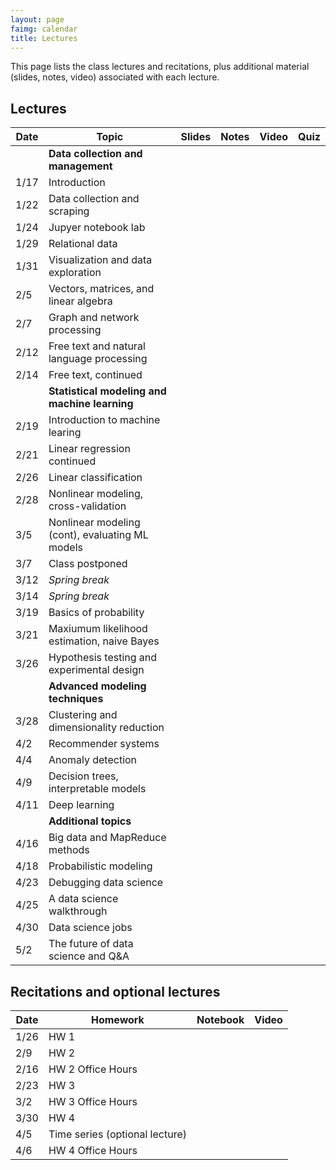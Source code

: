 ```yaml
---
layout: page
faimg: calendar
title: Lectures
---
```

This page lists the class lectures and recitations, plus additional material (slides, notes, video) associated with each lecture.

## Lectures

| Date | Topic | Slides | Notes | Video | Quiz |
| --- | --- | :---: | :---: | :---: | :---: |
| | **Data collection and management** | | | | |
| 1/17 | Introduction  | [<i class="fa fa-file-pdf-o"></i>](/notes/intro/intro.pdf) | [<i class="fa fa-file-text-o"></i>](/notes/intro) | [<i class="fa fa-video-camera"></i>](https://scs.hosted.panopto.com/Panopto/Pages/Viewer.aspx?id=9fb318db-2179-4391-932c-a86b0147d2c3) | [<i class="fa fa-question"></i>](https://goo.gl/forms/L5IMW0AtGhUx2CJJ2) |
| 1/22 | Data collection and scraping | [<i class="fa fa-file-pdf-o"></i>](/notes/data_collection/data_collection.pdf)  | [<i class="fa fa-file-text-o"></i>](/notes/data_collection) | [<i class="fa fa-video-camera"></i>](https://scs.hosted.panopto.com/Panopto/Pages/Viewer.aspx?id=cf488bfb-1ee9-42dc-b52c-a87001492b89) |[<i class="fa fa-question"></i>](https://goo.gl/forms/oQCGh4UXyw01Z1Nh1) |
| 1/24 | Jupyer notebook lab | [<i class="fa fa-file-pdf-o"></i>](/notes/jupyter/jupyter.pdf) |  [<i class="fa fa-file-text-o"></i>](/notes/jupyter/jupyter.tar.gz) | [<i class="fa fa-video-camera"></i>](https://scs.hosted.panopto.com/Panopto/Pages/Viewer.aspx?id=25f2f8cd-9e3f-43bd-993d-a8720148d766) | [<i class="fa fa-question"></i>](https://goo.gl/forms/5HHD3snlSP2iHEOu1)  |
| 1/29 | Relational data | [<i class="fa fa-file-pdf-o"></i>](/notes/relational_data/relational_data.pdf) | [<i class="fa fa-file-text-o"></i>](/notes/relational_data) | [<i class="fa fa-video-camera"></i>](https://scs.hosted.panopto.com/Panopto/Pages/Viewer.aspx?id=4909e4db-e1ac-4556-a14a-a87701490267) | [<i class="fa fa-question"></i>](https://goo.gl/forms/koPDAMkXYsvW1YPV2) |
| 1/31 | Visualization and data exploration | [<i class="fa fa-file-pdf-o"></i>](/notes/visualization/visualization.pdf)  | [<i class="fa fa-file-text-o"></i>](/notes/visualization) | [<i class="fa fa-video-camera"></i>](https://scs.hosted.panopto.com/Panopto/Pages/Viewer.aspx?id=e99996af-3f74-44bb-ad84-a87901482fab) | [<i class="fa fa-question"></i>](https://docs.google.com/forms/d/e/1FAIpQLSfDvY1AkLY8ZWirluOxFlpsMXzrKWdQ55PmarFOpgKG7NGS-Q/viewform?usp=sf_link) |
| 2/5  | Vectors, matrices, and linear algebra | [<i class="fa fa-file-pdf-o"></i>](/notes/matrices/matrices.pdf)  | [<i class="fa fa-file-text-o"></i>](/notes/matrices) | [<i class="fa fa-video-camera"></i>](https://scs.hosted.panopto.com/Panopto/Pages/Viewer.aspx?id=2b53302b-9a48-48ab-93bf-a87e01488d2b)  | [<i class="fa fa-question"></i>](https://goo.gl/forms/KORScdLk1RypxM6S2) |
| 2/7  | Graph and network processing | [<i class="fa fa-file-pdf-o"></i>](/notes/graphs/graphs.pdf) | [<i class="fa fa-file-text-o"></i>](/notes/graphs) | [<i class="fa fa-video-camera"></i>](https://scs.hosted.panopto.com/Panopto/Pages/Viewer.aspx?id=362c00ae-e0ef-4719-9b99-a8800148f2f5) | [<i class="fa fa-question"></i>](https://goo.gl/forms/zMAwoP3cZSZLJsLS2) |
| 2/12 | Free text and natural language processing | [<i class="fa fa-file-pdf-o"></i>](/notes/free_text/free_text.pdf) | [<i class="fa fa-file-text-o"></i>](/notes/free_text)  | [<i class="fa fa-video-camera"></i>](https://scs.hosted.panopto.com/Panopto/Pages/Viewer.aspx?id=9ff0beff-4a8e-4de7-8b90-a8850148a15a) | [<i class="fa fa-question"></i>](https://goo.gl/forms/fcXMDr9oL6mWvC5p2) |
| 2/14 | Free text, continued | [<i class="fa fa-file-pdf-o"></i>](/notes/free_text/free_text.pdf) | [<i class="fa fa-file-text-o"></i>](/notes/free_text)  | [<i class="fa fa-video-camera"></i>](https://scs.hosted.panopto.com/Panopto/Pages/Viewer.aspx?id=ca587e01-7b16-4376-8ff7-a88701498f98) | [<i class="fa fa-question"></i>](https://goo.gl/forms/QH1zUtvJ79c2SA0D3) |
| | **Statistical modeling and machine learning** || | | |
| 2/19 | Introduction to machine learing | [<i class="fa fa-file-pdf-o"></i>](/notes/ml_intro/ml_intro.pdf) | [<i class="fa fa-file-text-o"></i>](/notes/ml_intro) | [<i class="fa fa-video-camera"></i>](https://scs.hosted.panopto.com/Panopto/Pages/Viewer.aspx?id=12615ab6-9b01-41a5-9a8d-a88c014940e3) | [<i class="fa fa-question"></i>](https://goo.gl/forms/STCvjhbwl8OjQDtz2)|
| 2/21 | Linear regression continued | [<i class="fa fa-file-pdf-o"></i>](/notes/ml_intro/ml_intro.pdf) | [<i class="fa fa-file-text-o"></i>](/notes/ml_intro) | [<i class="fa fa-video-camera"></i>](https://scs.hosted.panopto.com/Panopto/Pages/Viewer.aspx?id=d66cde20-706e-4c9a-a091-a88e01495f3c) |[<i class="fa fa-question"></i>](https://goo.gl/forms/hRZJLfCTMhwgN7fz2) |
| 2/26 | Linear classification | [<i class="fa fa-file-pdf-o"></i>](/notes/linear_classification/linear_classification.pdf) |[<i class="fa fa-file-text-o"></i>](/notes/linear_classification) | [<i class="fa fa-video-camera"></i>](https://scs.hosted.panopto.com/Panopto/Pages/Viewer.aspx?id=8c9db180-92b5-48f5-92d4-a8930148e58c)  | [<i class="fa fa-question"></i>](https://goo.gl/forms/ikdMRh98YnqqGpmB2) |
| 2/28 | Nonlinear modeling, cross-validation | [<i class="fa fa-file-pdf-o"></i>](/notes/nonlinear_modeling/nonlinear_modeling.pdf) | [<i class="fa fa-file-text-o"></i>](/notes/nonlinear_modeling) | [<i class="fa fa-video-camera"></i>](https://scs.hosted.panopto.com/Panopto/Pages/Viewer.aspx?id=6af0e6c2-4b6a-47e0-899c-a89501488441)| [<i class="fa fa-question"></i>](https://goo.gl/forms/n9POWJKOcgpqpyir2) |
| 3/5  | Nonlinear modeling (cont), evaluating ML models | [<i class="fa fa-file-pdf-o"></i>](/notes/evaluation/evaluation.pdf) | [<i class="fa fa-file-text-o"></i>](/notes/nonlinear_modeling) | [<i class="fa fa-video-camera"></i>](https://scs.hosted.panopto.com/Panopto/Pages/Viewer.aspx?id=1c1a9c89-c265-4b56-9585-a89a014966e0) | [<i class="fa fa-question"></i>](https://goo.gl/forms/JYtvYzlmYlDJ49n82)|
| 3/7  | Class postponed || | | |
| 3/12 | *Spring break* || | | |
| 3/14 | *Spring break*  || | | |
| 3/19 | Basics of probability | [<i class="fa fa-file-pdf-o"></i>](/notes/probability/probability.pdf)  |  [<i class="fa fa-file-text-o"></i>](/notes/probability) | [<i class="fa fa-video-camera"></i>](https://scs.hosted.panopto.com/Panopto/Pages/Viewer.aspx?id=6d87101f-085d-4880-8cdc-a8a80138a7f4) | [<i class="fa fa-question"></i>](https://goo.gl/forms/ylmI2nuqmMZYo78Q2) |
| 3/21 | Maxiumum likelihood estimation, naive Bayes | [<i class="fa fa-file-pdf-o"></i>](/notes/mle/mle.pdf) | [<i class="fa fa-file-text-o"></i>](/notes/mle)  | [<i class="fa fa-video-camera"></i>](https://scs.hosted.panopto.com/Panopto/Pages/Viewer.aspx?id=a2f8bcbe-636e-4a03-9ddc-a8aa01390794) | [<i class="fa fa-question"></i>](https://goo.gl/forms/HWQAaKb1QOWv3qzf2) |
| 3/26 | Hypothesis testing and experimental design | [<i class="fa fa-file-pdf-o"></i>](/notes/hypothesis_testing/hypothesis_testing.pdf) | | [<i class="fa fa-video-camera"></i>](https://scs.hosted.panopto.com/Panopto/Pages/Viewer.aspx?id=2381c1ec-ba25-48e6-ac09-a8af01386c20) | [<i class="fa fa-question"></i>](https://goo.gl/forms/XVyljTZF1oPqGzJq1) |
| | **Advanced modeling techniques** |  | | | |
| 3/28 | Clustering and dimensionality reduction  |[<i class="fa fa-file-pdf-o"></i>](/notes/unsupervised/unsupervised.pdf) | [<i class="fa fa-file-text-o"></i>](/notes/unsupervised) | [<i class="fa fa-video-camera"></i>](https://scs.hosted.panopto.com/Panopto/Pages/Viewer.aspx?id=050c9e80-1b16-4852-9df7-a8b10138f6e6) | [<i class="fa fa-question"></i>](https://goo.gl/forms/NeZsmZuWsFnj7dYS2) |
| 4/2  | Recommender systems | [<i class="fa fa-file-pdf-o"></i>](/notes/recommender/recommender_systems.pdf) | [<i class="fa fa-file-text-o"></i>](/notes/recommender) | [<i class="fa fa-video-camera"></i>](https://scs.hosted.panopto.com/Panopto/Pages/Viewer.aspx?id=d201afa4-ba5d-4e47-b822-a8b601383dab)| [<i class="fa fa-question"></i>](https://goo.gl/forms/xtQMdymgD85O9vtu2)|   
| 4/4  | Anomaly detection | [<i class="fa fa-file-pdf-o"></i>](/notes/anomaly_detection/anomaly_detection.pdf)  | | [<i class="fa fa-video-camera"></i>](https://scs.hosted.panopto.com/Panopto/Pages/Viewer.aspx?id=94549858-3ff6-4910-8364-a8b80138f8b5) | [<i class="fa fa-question"></i>](https://goo.gl/forms/zZ8Yo8QUm8Ic0pZw1) |
| 4/9  | Decision trees, interpretable models | [<i class="fa fa-file-pdf-o"></i>](/notes/decision_trees/decision_trees.pdf) | | [<i class="fa fa-video-camera"></i>](https://scs.hosted.panopto.com/Panopto/Pages/Viewer.aspx?id=528b2d49-7497-479a-877f-a8bd0139747f) | [<i class="fa fa-question"></i>](https://goo.gl/forms/HTjrDQTef7BV8TAC2) |
| 4/11 | Deep learning | [<i class="fa fa-file-pdf-o"></i>](/notes/deep_learning/deep_learning.pdf)  | | [<i class="fa fa-video-camera"></i>](https://scs.hosted.panopto.com/Panopto/Pages/Viewer.aspx?id=d2a1aa06-6741-427c-b46c-a8bf0138b764) | [<i class="fa fa-question"></i>](https://goo.gl/forms/6fKgE0FGylCi1KWw1) |
| | **Additional topics**  | | | | |
| 4/16 | Big data and MapReduce methods  | [<i class="fa fa-file-pdf-o"></i>](/notes/mapreduce/mapreduce.pdf)  | | [<i class="fa fa-video-camera"></i>](https://scs.hosted.panopto.com/Panopto/Pages/Viewer.aspx?id=d6e065a4-cb31-41a5-8b44-a8c40138d5d6) | |
| 4/18 | Probabilistic modeling | [<i class="fa fa-file-pdf-o"></i>](/notes/probabilistic_modeling/probabilistic_modeling.pdf) | | [<i class="fa fa-video-camera"></i>](https://scs.hosted.panopto.com/Panopto/Pages/Viewer.aspx?id=8bc73784-15e2-4b18-87e3-a8c60139025c) | |
| 4/23 | Debugging data science | | | | |
| 4/25 | A data science walkthrough | | | | |
| 4/30 | Data science jobs | | | | |
| 5/2  | The future of data science and Q&A | | | | |
 

## Recitations and optional lectures

| Date | Homework | Notebook | Video |
| --- | --- | :---: | :---: |
| 1/26 | HW 1 | [<i class="fa fa-file-text-o"></i>](/hw/hw1/recitation1.ipynb) | [<i class="fa fa-video-camera"></i>](https://scs.hosted.panopto.com/Panopto/Pages/Viewer.aspx?id=44616043-a057-457e-8122-a874017b5970) |
| 2/9 | HW 2 | [<i class="fa fa-file-text-o"></i>](/hw/hw2/recitation2.tar.gz) | [<i class="fa fa-video-camera"></i>](https://scs.hosted.panopto.com/Panopto/Pages/Viewer.aspx?id=40fc7ff0-5b42-4fb4-8485-a883002b1b21) |
| 2/16| HW 2 Office Hours | | [<i class="fa fa-video-camera"></i>](https://scs.hosted.panopto.com/Panopto/Pages/Viewer.aspx?id=9b61eccb-5bb3-44c2-9f41-a889014c575b)|
| 2/23 | HW 3 | [<i class="fa fa-file-text-o"></i>](/hw/hw3/recitation3.ipynb) | [<i class="fa fa-video-camera"></i>](https://scs.hosted.panopto.com/Panopto/Pages/Viewer.aspx?id=992b3f85-7ef7-435c-84dd-a890017df240)
| 3/2 | HW 3 Office Hours | | [<i class="fa fa-video-camera"></i>](https://scs.hosted.panopto.com/Panopto/Pages/Viewer.aspx?id=dcfa7d3b-db1e-476a-996f-a897014beb42) |
| 3/30 | HW 4 | [<i class="fa fa-file-text-o"></i>](/hw/hw4/recitation4.zip) | [<i class="fa fa-video-camera"></i>](https://scs.hosted.panopto.com/Panopto/Pages/Viewer.aspx?id=ecb3a841-ff01-4a5d-a6fc-a8b3015b0bac) |
| 4/5  | Time series (optional lecture) | [<i class="fa fa-file-pdf-o"></i>](/notes/time_series/time_series.pdf)  | [<i class="fa fa-video-camera"></i>](https://youtu.be/ks6S2LnFWo8) |
| 4/6 | HW 4 Office Hours | | [<i class="fa fa-video-camera"></i>](https://scs.hosted.panopto.com/Panopto/Pages/Viewer.aspx?id=10154824-d1c9-4374-b20b-a8ba014bd1ad) |
